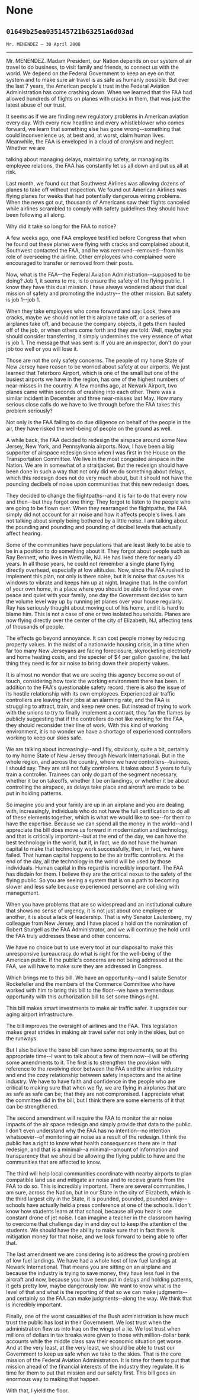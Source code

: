 # None
## `01649b25ea035145721b63251a6d03ad`
`Mr. MENENDEZ — 30 April 2008`

---


Mr. MENENDEZ. Madam President, our Nation depends on our system of 
air travel to do business, to visit family and friends, to connect us 
with the world. We depend on the Federal Government to keep an eye on 
that system and to make sure air travel is as safe as humanly possible. 
But over the last 7 years, the American people's trust in the Federal 
Aviation Administration has come crashing down. When we learned that 
the FAA had allowed hundreds of flights on planes with cracks in them, 
that was just the latest abuse of our trust.

It seems as if we are finding new regulatory problems in American 
aviation every day. With every new headline and every whistleblower who 
comes forward, we learn that something else has gone wrong--something 
that could inconvenience us, at best and, at worst, claim human lives. 
Meanwhile, the FAA is enveloped in a cloud of cronyism and neglect. 
Whether we are


talking about managing delays, maintaining safety, or managing its 
employee relations, the FAA has constantly let us all down and put us 
all at risk.

Last month, we found out that Southwest Airlines was allowing dozens 
of planes to take off without inspection. We found out American 
Airlines was flying planes for weeks that had potentially dangerous 
wiring problems. When the news got out, thousands of Americans saw 
their flights canceled while airlines scrambled to comply with safety 
guidelines they should have been following all along.

Why did it take so long for the FAA to notice?

A few weeks ago, one FAA employee testified before Congress that when 
he found out these planes were flying with cracks and complained about 
it, Southwest contacted the FAA, and he was removed--removed--from his 
role of overseeing the airline. Other employees who complained were 
encouraged to transfer or removed from their posts.

Now, what is the FAA--the Federal Aviation Administration--supposed 
to be doing? Job 1, it seems to me, is to ensure the safety of the 
flying public. I know they have this dual mission. I have always 
wondered about that dual mission of safety and promoting the industry--
the other mission. But safety is job 1--job 1.

When they take employees who come forward and say: Look, there are 
cracks, maybe we should not let this airplane take off, or a series of 
airplanes take off, and because the company objects, it gets them 
hauled off of the job, or when others come forth and they are told: 
Well, maybe you should consider transferring, it simply undermines the 
very essence of what is job 1. The message that was sent is: If you are 
an inspector, don't do your job too well or you will lose it.

Those are not the only safety concerns. The people of my home State 
of New Jersey have reason to be worried about safety at our airports. 
We just learned that Teterboro Airport, which is one of the small but 
one of the busiest airports we have in the region, has one of the 
highest numbers of near-misses in the country. A few months ago, at 
Newark Airport, two planes came within seconds of crashing into each 
other. There was a similar incident in December and three near-misses 
last May. How many serious close calls do we have to live through 
before the FAA takes this problem seriously?

Not only is the FAA failing to do due diligence on behalf of the 
people in the air, they have risked the well-being of people on the 
ground as well.

A while back, the FAA decided to redesign the airspace around some 
New Jersey, New York, and Pennsylvania airports. Now, I have been a big 
supporter of airspace redesign since when I was first in the House on 
the Transportation Committee. We live in the most congested airspace in 
the Nation. We are in somewhat of a straitjacket. But the redesign 
should have been done in such a way that not only did we do something 
about delays, which this redesign does not do very much about, but it 
should not have the pounding decibels of noise upon communities that 
this new redesign does.

They decided to change the flightpaths--and it is fair to do that 
every now and then--but they forgot one thing: They forgot to listen to 
the people who are going to be flown over. When they rearranged the 
flightpaths, the FAA simply did not account for air noise and how it 
affects people's lives. I am not talking about simply being bothered by 
a little noise. I am talking about the pounding and pounding and 
pounding of decibel levels that actually affect hearing.

Some of the communities have populations that are least likely to be 
able to be in a position to do something about it. They forgot about 
people such as Ray Bennett, who lives in Westville, NJ. He has lived 
there for nearly 40 years. In all those years, he could not remember a 
single plane flying directly overhead, especially at low altitudes. 
Now, since the FAA rushed to implement this plan, not only is there 
noise, but it is noise that causes his windows to vibrate and keeps him 
up at night. Imagine that. In the comfort of your own home, in a place 
where you should be able to find your own peace and quiet with your 
family, one day the Government decides to turn the volume level way up 
by running jet planes over your house regularly. Ray has seriously 
thought about moving out of his home, and it is hard to blame him. This 
is not a case of one or two isolated households. Planes are now flying 
directly over the center of the city of Elizabeth, NJ, affecting tens 
of thousands of people.

The effects go beyond annoyance. It can cost people money by reducing 
property values. In the midst of a nationwide housing crisis, in a time 
when far too many New Jerseyans are facing foreclosure, skyrocketing 
electricity and home heating costs, and the specter of $4 per gallon 
gasoline, the last thing they need is for air noise to bring down their 
property values.

It is almost no wonder that we are seeing this agency become so out 
of touch, considering how toxic the working environment there has been. 
In addition to the FAA's questionable safety record, there is also the 
issue of its hostile relationship with its own employees. Experienced 
air traffic controllers are leaving their jobs at an alarming rate, and 
the FAA is struggling to attract, train, and keep new ones. But instead 
of trying to work with the unions to try to finally implement a 
contract, they fan the flames by publicly suggesting that if the 
controllers do not like working for the FAA, they should reconsider 
their line of work. With this kind of working environment, it is no 
wonder we have a shortage of experienced controllers working to keep 
our skies safe.

We are talking about increasingly--and I fly, obviously, quite a bit, 
certainly to my home State of New Jersey through Newark International. 
But in the whole region, and across the country, where we have 
controllers--trainees, I should say. They are still not fully 
controllers. It takes about 5 years to fully train a controller. 
Trainees can only do part of the segment necessary, whether it be on 
takeoffs, whether it be on landings, or whether it be about controlling 
the airspace, as delays take place and aircraft are made to be put in 
holding patterns.

So imagine you and your family are up in an airplane and you are 
dealing with, increasingly, individuals who do not have the full 
certification to do all of these elements together, which is what we 
would like to see--for them to have the expertise. Because we can spend 
all the money in the world--and I appreciate the bill does move us 
forward in modernization and technology, and that is critically 
important--but at the end of the day, we can have the best technology 
in the world, but if, in fact, we do not have the human capital to make 
that technology work successfully, then, in fact, we have failed. That 
human capital happens to be the air traffic controllers. At the end of 
the day, all the technology in the world will be used by those 
individuals. Human capital in this regard is incredibly important. The 
FAA has disdain for them. I believe they are the critical nexus to the 
safety of the flying public. So you are seeing a system that is on a 
path to becoming slower and less safe because experienced personnel are 
colliding with management.

When you have problems that are so widespread and an institutional 
culture that shows no sense of urgency, it is not just about one 
employee or another, it is about a lack of leadership. That is why 
Senator Lautenberg, my colleague from New Jersey, and I have placed a 
hold on the nomination of Robert Sturgell as the FAA Administrator, and 
we will continue the hold until the FAA truly addresses these and other 
concerns.

We have no choice but to use every tool at our disposal to make this 
unresponsive bureaucracy do what is right for the well-being of the 
American public. If the public's concerns are not being addressed at 
the FAA, we will have to make sure they are addressed in Congress.

Which brings me to this bill. We have an opportunity--and I salute 
Senator Rockefeller and the members of the Commerce Committee who have 
worked with him to bring this bill to the floor--we have a tremendous 
opportunity with this authorization bill to set some things right.

This bill makes smart investments to make air traffic safer. It 
upgrades our aging airport infrastructure.


The bill improves the oversight of airlines and the FAA. This 
legislation makes great strides in making air travel safer not only in 
the skies, but on the runways.



But I also believe the base bill can have some improvements, so at 
the appropriate time--I want to talk about a few of them now--I will be 
offering some amendments to it. The first is to strengthen the 
provision with reference to the revolving door between the FAA and the 
airline industry and end the cozy relationship between safety 
inspectors and the airline industry. We have to have faith and 
confidence in the people who are critical to making sure that when we 
fly, we are flying in airplanes that are as safe as safe can be; that 
they are not compromised. I appreciate what the committee did in the 
bill, but I think there are some elements of it that can be 
strengthened.

The second amendment will require the FAA to monitor the air noise 
impacts of the air space redesign and simply provide that data to the 
public. I don't even understand why the FAA has no intention--no 
intention whatsoever--of monitoring air noise as a result of the 
redesign. I think the public has a right to know what health 
consequences there are in that redesign, and that is a minimal--a 
minimal--amount of information and transparency that we should be 
allowing the flying public to have and the communities that are 
affected to know.

The third will help local communities coordinate with nearby airports 
to plan compatible land use and mitigate air noise and to receive 
grants from the FAA to do so. This is incredibly important. There are 
several communities, I am sure, across the Nation, but in our State in 
the city of Elizabeth, which is the third largest city in the State, it 
is pounded, pounded, pounded away--schools have actually held a press 
conference at one of the schools. I don't know how students learn at 
that school, because all you hear is one constant drone of jet noise. I 
can imagine a teacher in the classroom having to overcome that 
challenge day in and day out to keep the attention of the students. We 
should have the ability to make sure that in fact there is mitigation 
money for that noise, and we look forward to being able to offer that.

The last amendment we are considering is to address the growing 
problem of low fuel landings. We have had a whole host of low fuel 
landings at Newark International. That means you are sitting on an 
airplane and because the industry is trying to save money, they have 
less fuel in the aircraft and now, because you have been put in delays 
and holding patterns, it gets pretty low, maybe dangerously low. We 
want to know what is the level of that and what is the reporting of 
that so we can make judgments--and certainly so the FAA can make 
judgments--along the way. We think that is incredibly important.

Finally, one of the worst casualties of the Bush administration is 
how much trust the public has lost in their Government. We lost trust 
when the administration flew us into Iraq on the wings of a lie. We 
lost trust when millions of dollars in tax breaks were given to those 
with million-dollar bank accounts while the middle class saw their 
economic situation get worse. And at the very least, at the very least, 
we should be able to trust our Government to keep us safe when we take 
to the skies. That is the core mission of the Federal Aviation 
Administration. It is time for them to put that mission ahead of the 
financial interests of the industry they regulate. It is time for them 
to put that mission and our safety first. This bill goes an enormous 
way to making that happen.

With that, I yield the floor.